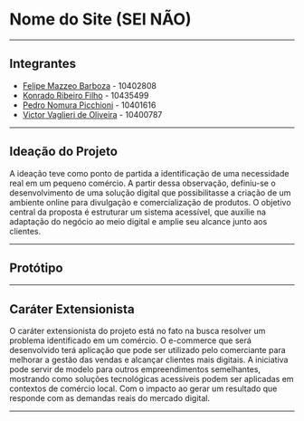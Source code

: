 # Nome do Site (SEI NÃO)

---

## Integrantes

+ [Felipe Mazzeo Barboza](https://github.com/ManoTilts/ManoTilts) - 10402808
+ [Konrado Ribeiro Filho]() - 10435499
+ [Pedro Nomura Picchioni](https://github.com/PedroNomura) - 10401616
+ [Victor Vaglieri de Oliveira](https://github.com/Victor-Vaglieri) - 10400787
---

## Ideação do Projeto

A ideação teve como ponto de partida a identificação de uma necessidade real em um pequeno comércio. A partir dessa observação, definiu-se o desenvolvimento de uma solução digital que possibilitasse a criação de um ambiente online para divulgação e comercialização de produtos. O objetivo central da proposta é estruturar um sistema acessível, que auxilie na adaptação do negócio ao meio digital e amplie seu alcance junto aos clientes.

---

## Protótipo


---

## Caráter Extensionista

O caráter extensionista do projeto está no fato na busca resolver um problema identificado em um comércio. O e-commerce que será desenvolvido terá aplicação que pode ser utilizado pelo comerciante para melhorar a gestão das vendas e alcançar clientes mais digitais. A iniciativa pode servir de modelo para outros empreendimentos semelhantes, mostrando como soluções tecnológicas acessíveis podem ser aplicadas em contextos de comércio local. Com o impacto ao gerar um resultado que responde com as demandas reais do mercado digital.

---
